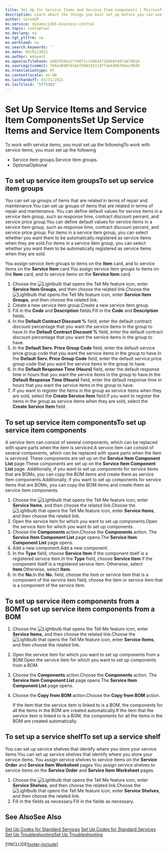 ```yaml
---
title: Set Up for Service Items and Service Item Components | Microsoft Docs
description: Learn about the things you must set up before you can use service items, including default values such as response time, contract discount percent, and service price group.
author: SorenGP
ms.service: dynamics365-business-central
ms.topic: conceptual
ms.devlang: na
ms.tgt_pltfrm: na
ms.workload: na
ms.search.keywords: ''
ms.date: 04/01/2021
ms.author: edupont
ms.openlocfilehash: ed02fb95e2f700f1cc5083472b668f49fab7d916
ms.sourcegitcommit: 766e2840fd16efb901d211d7fa64d96766ac99d9
ms.translationtype: HT
ms.contentlocale: en-GB
ms.lasthandoff: 03/31/2021
ms.locfileid: "5775382"
---
```

# <a name="set-up-service-items-and-service-item-components"></a><span data-ttu-id="23aba-103">Set Up Service Items and Service Item Components</span><span class="sxs-lookup"><span data-stu-id="23aba-103">Set Up Service Items and Service Item Components</span></span>
<span data-ttu-id="23aba-104">To work with service items, you must set up the following</span><span class="sxs-lookup"><span data-stu-id="23aba-104">To work with service items, you must set up the following</span></span>

* <span data-ttu-id="23aba-105">Service item groups.</span><span class="sxs-lookup"><span data-stu-id="23aba-105">Service item groups.</span></span>
* <span data-ttu-id="23aba-106">Optional</span><span class="sxs-lookup"><span data-stu-id="23aba-106">Optional</span></span>

## <a name="to-set-up-service-item-groups"></a><span data-ttu-id="23aba-107">To set up service item groups</span><span class="sxs-lookup"><span data-stu-id="23aba-107">To set up service item groups</span></span>
<span data-ttu-id="23aba-108">You can set up groups of items that are related in terms of repair and maintenance.</span><span class="sxs-lookup"><span data-stu-id="23aba-108">You can set up groups of items that are related in terms of repair and maintenance.</span></span> <span data-ttu-id="23aba-109">You can define default values for service items in a service item group, such as response time, contract discount percent, and service price group.</span><span class="sxs-lookup"><span data-stu-id="23aba-109">You can define default values for service items in a service item group, such as response time, contract discount percent, and service price group.</span></span> <span data-ttu-id="23aba-110">For items in a service item group, you can select whether you want them to be automatically registered as service items when they are sold.</span><span class="sxs-lookup"><span data-stu-id="23aba-110">For items in a service item group, you can select whether you want them to be automatically registered as service items when they are sold.</span></span>  

<span data-ttu-id="23aba-111">You assign service item groups to items on the **Item** card, and to service items on the **Service Item** card.</span><span class="sxs-lookup"><span data-stu-id="23aba-111">You assign service item groups to items on the **Item** card, and to service items on the **Service Item** card.</span></span>  

1. <span data-ttu-id="23aba-112">Choose the ![Lightbulb that opens the Tell Me feature](media/ui-search/search_small.png "Tell me what you want to do") icon, enter **Service Item Groups**, and then choose the related link.</span><span class="sxs-lookup"><span data-stu-id="23aba-112">Choose the ![Lightbulb that opens the Tell Me feature](media/ui-search/search_small.png "Tell me what you want to do") icon, enter **Service Item Groups**, and then choose the related link.</span></span>  
2. <span data-ttu-id="23aba-113">Create a new service item group.</span><span class="sxs-lookup"><span data-stu-id="23aba-113">Create a new service item group.</span></span>  
3. <span data-ttu-id="23aba-114">Fill in the **Code** and **Description** fields.</span><span class="sxs-lookup"><span data-stu-id="23aba-114">Fill in the **Code** and **Description** fields.</span></span>  
4. <span data-ttu-id="23aba-115">In the **Default Contract Discount %** field, enter the default contract discount percentage that you want the service items in the group to have.</span><span class="sxs-lookup"><span data-stu-id="23aba-115">In the **Default Contract Discount %** field, enter the default contract discount percentage that you want the service items in the group to have.</span></span>  
5. <span data-ttu-id="23aba-116">In the **Default Serv. Price Group Code** field, enter the default service price group code that you want the service items in the group to have.</span><span class="sxs-lookup"><span data-stu-id="23aba-116">In the **Default Serv. Price Group Code** field, enter the default service price group code that you want the service items in the group to have.</span></span>  
6. <span data-ttu-id="23aba-117">In the **Default Response Time (Hours)** field, enter the default response time in hours that you want the service items in the group to have.</span><span class="sxs-lookup"><span data-stu-id="23aba-117">In the **Default Response Time (Hours)** field, enter the default response time in hours that you want the service items in the group to have.</span></span>  
7. <span data-ttu-id="23aba-118">If you want to register the items in the group as service items when they are sold, select the **Create Service Item** field.</span><span class="sxs-lookup"><span data-stu-id="23aba-118">If you want to register the items in the group as service items when they are sold, select the **Create Service Item** field.</span></span>  

## <a name="to-set-up-service-item-components"></a><span data-ttu-id="23aba-119">To set up service item components</span><span class="sxs-lookup"><span data-stu-id="23aba-119">To set up service item components</span></span>
<span data-ttu-id="23aba-120">A service item can consist of several components, which can be replaced with spare parts when the item is serviced.</span><span class="sxs-lookup"><span data-stu-id="23aba-120">A service item can consist of several components, which can be replaced with spare parts when the item is serviced.</span></span> <span data-ttu-id="23aba-121">These components are set up on the **Service Item Component List** page.</span><span class="sxs-lookup"><span data-stu-id="23aba-121">These components are set up on the **Service Item Component List** page.</span></span> <span data-ttu-id="23aba-122">Additionally, if you want to set up components for service items that are BOMs, you can copy the BOM items and create them as service item components.</span><span class="sxs-lookup"><span data-stu-id="23aba-122">Additionally, if you want to set up components for service items that are BOMs, you can copy the BOM items and create them as service item components.</span></span>

1. <span data-ttu-id="23aba-123">Choose the ![Lightbulb that opens the Tell Me feature](media/ui-search/search_small.png "Tell me what you want to do") icon, enter **Service Items**, and then choose the related link.</span><span class="sxs-lookup"><span data-stu-id="23aba-123">Choose the ![Lightbulb that opens the Tell Me feature](media/ui-search/search_small.png "Tell me what you want to do") icon, enter **Service Items**, and then choose the related link.</span></span>
2. <span data-ttu-id="23aba-124">Open the service item for which you want to set up components.</span><span class="sxs-lookup"><span data-stu-id="23aba-124">Open the service item for which you want to set up components.</span></span>  
3. <span data-ttu-id="23aba-125">Choose the **Components** action.</span><span class="sxs-lookup"><span data-stu-id="23aba-125">Choose the **Components** action.</span></span> <span data-ttu-id="23aba-126">The **Service Item Component List** page opens.</span><span class="sxs-lookup"><span data-stu-id="23aba-126">The **Service Item Component List** page opens.</span></span>  
4. <span data-ttu-id="23aba-127">Add a new component.</span><span class="sxs-lookup"><span data-stu-id="23aba-127">Add a new component.</span></span>  
5. <span data-ttu-id="23aba-128">In the **Type** field, choose **Service Item** if the component itself is a registered service item.</span><span class="sxs-lookup"><span data-stu-id="23aba-128">In the **Type** field, choose **Service Item** if the component itself is a registered service item.</span></span> <span data-ttu-id="23aba-129">Otherwise, select **Item**.</span><span class="sxs-lookup"><span data-stu-id="23aba-129">Otherwise, select **Item**.</span></span>  
6. <span data-ttu-id="23aba-130">In the **No.**</span><span class="sxs-lookup"><span data-stu-id="23aba-130">In the **No.**</span></span> <span data-ttu-id="23aba-131">field, choose the item or service item that is a component of the service item.</span><span class="sxs-lookup"><span data-stu-id="23aba-131">field, choose the item or service item that is a component of the service item.</span></span>  

## <a name="to-set-up-service-item-components-from-a-bom"></a><span data-ttu-id="23aba-132">To set up service item components from a BOM</span><span class="sxs-lookup"><span data-stu-id="23aba-132">To set up service item components from a BOM</span></span>
1.  <span data-ttu-id="23aba-133">Choose the ![Lightbulb that opens the Tell Me feature](media/ui-search/search_small.png "Tell me what you want to do") icon, enter **Service Items**, and then choose the related link.</span><span class="sxs-lookup"><span data-stu-id="23aba-133">Choose the ![Lightbulb that opens the Tell Me feature](media/ui-search/search_small.png "Tell me what you want to do") icon, enter **Service Items**, and then choose the related link.</span></span>  
2. <span data-ttu-id="23aba-134">Open the service item for which you want to set up components from a BOM.</span><span class="sxs-lookup"><span data-stu-id="23aba-134">Open the service item for which you want to set up components from a BOM.</span></span>  
3. <span data-ttu-id="23aba-135">Choose the **Components** action.</span><span class="sxs-lookup"><span data-stu-id="23aba-135">Choose the **Components** action.</span></span> <span data-ttu-id="23aba-136">The **Service Item Component List** page opens.</span><span class="sxs-lookup"><span data-stu-id="23aba-136">The **Service Item Component List** page opens.</span></span>  
4. <span data-ttu-id="23aba-137">Choose the **Copy from BOM** action.</span><span class="sxs-lookup"><span data-stu-id="23aba-137">Choose the **Copy from BOM** action.</span></span>  

    <span data-ttu-id="23aba-138">If the item that the service item is linked to is a BOM, the components for all the items in the BOM are created automatically.</span><span class="sxs-lookup"><span data-stu-id="23aba-138">If the item that the service item is linked to is a BOM, the components for all the items in the BOM are created automatically.</span></span>  

## <a name="to-set-up-a-service-shelf"></a><span data-ttu-id="23aba-139">To set up a service shelf</span><span class="sxs-lookup"><span data-stu-id="23aba-139">To set up a service shelf</span></span>
<span data-ttu-id="23aba-140">You can set up service shelves that identify where you store your service items.</span><span class="sxs-lookup"><span data-stu-id="23aba-140">You can set up service shelves that identify where you store your service items.</span></span> <span data-ttu-id="23aba-141">You assign service shelves to service items on the **Service Order** and **Service Item Worksheet** pages.</span><span class="sxs-lookup"><span data-stu-id="23aba-141">You assign service shelves to service items on the **Service Order** and **Service Item Worksheet** pages.</span></span>  

1. <span data-ttu-id="23aba-142">Choose the ![Lightbulb that opens the Tell Me feature](media/ui-search/search_small.png "Tell me what you want to do") icon, enter **Service Shelves**, and then choose the related link.</span><span class="sxs-lookup"><span data-stu-id="23aba-142">Choose the ![Lightbulb that opens the Tell Me feature](media/ui-search/search_small.png "Tell me what you want to do") icon, enter **Service Shelves**, and then choose the related link.</span></span>
2. <span data-ttu-id="23aba-143">Fill in the fields as necessary.</span><span class="sxs-lookup"><span data-stu-id="23aba-143">Fill in the fields as necessary.</span></span>

## <a name="see-also"></a><span data-ttu-id="23aba-144">See Also</span><span class="sxs-lookup"><span data-stu-id="23aba-144">See Also</span></span>
<span data-ttu-id="23aba-145">[Set Up Codes for Standard Services](service-how-setup-service-coding.md) </span><span class="sxs-lookup"><span data-stu-id="23aba-145">[Set Up Codes for Standard Services](service-how-setup-service-coding.md) </span></span>  
[<span data-ttu-id="23aba-146">Set Up Troubleshooting</span><span class="sxs-lookup"><span data-stu-id="23aba-146">Set Up Troubleshooting</span></span>](service-how-setup-troubleshooting.md)


[!INCLUDE[footer-include](includes/footer-banner.md)]